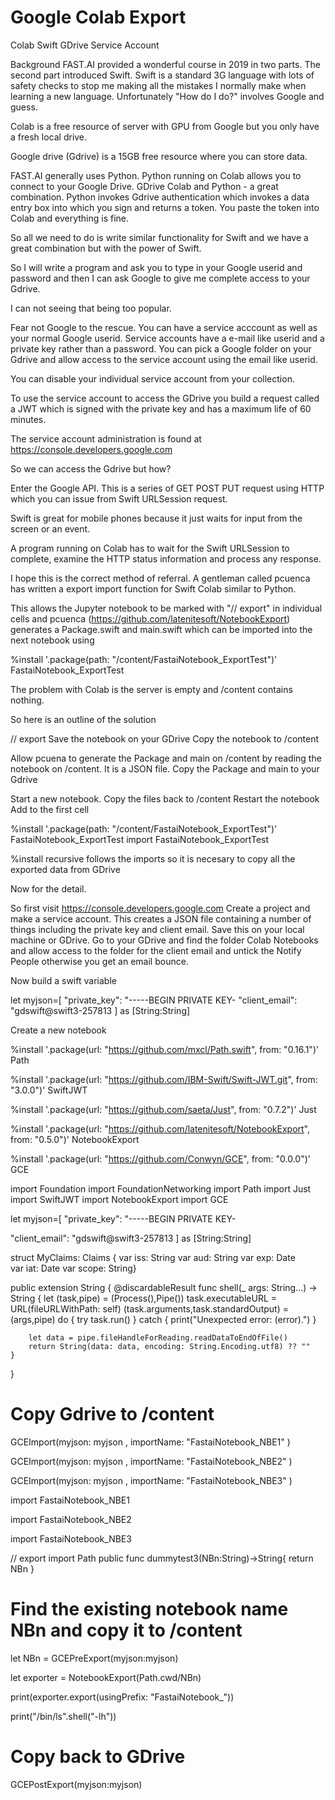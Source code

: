 # Google Colab Export

Colab Swift GDrive Service Account

Background FAST.AI provided a wonderful course in 2019 in two parts. The second part introduced Swift. 
Swift is a standard 3G language with lots of safety checks to stop me making all the mistakes I normally make when learning a new language. 
Unfortunately "How do I do?" involves Google and guess.

Colab is a free resource of server with GPU from Google but you only have a fresh local drive.

Google drive  (Gdrive) is a 15GB free resource where you can store data.

FAST.AI generally uses Python. Python running on Colab allows you to connect to your Google Drive. 
GDrive Colab and Python - a great combination. 
Python invokes Gdrive authentication which invokes a data entry box into which you sign and returns a token.
You paste the token into Colab and everything is fine.

So all we need to do is write similar functionality for Swift and we have a great combination but with the power of Swift.

So I will write a program and ask you to type in your Google userid and password and then I can ask Google to give me complete access to your Gdrive.

I can not seeing that being too popular.

Fear not Google to the rescue. You can have a service acccount as well as your normal Google userid. Service accounts have a e-mail like userid and a private key rather than a password. You can pick a Google folder on your Gdrive and allow access to the service account using the email like userid.

You can disable your individual service account from your collection.

To use the service account to access the GDrive you build a request called a JWT which is signed with the private key and has a maximum life of 60 minutes.

The service account administration is found at https://console.developers.google.com

So we can access the Gdrive but how?

Enter the Google API. This is a series of GET POST PUT request using HTTP which you can issue from Swift URLSession request.

Swift is great for mobile phones because it just waits for input from the screen or an event. 

A program running on Colab has to wait for the Swift URLSession to complete, examine the HTTP status information and process any response.

I hope this is the correct method of referral. A gentleman called pcuenca has written a export import function for Swift Colab similar to Python.

This allows the Jupyter notebook to be marked with "// export" in individual cells and pcuenca (https://github.com/latenitesoft/NotebookExport) generates a Package.swift and main.swift  which can be imported into the next notebook using 

%install '.package(path: "/content/FastaiNotebook_ExportTest")' FastaiNotebook_ExportTest

The problem with Colab is the server is empty and /content contains nothing.

So here is an outline of the solution

// export
Save the notebook on your GDrive
Copy the notebook to /content

Allow pcuena to generate the Package and main on /content by reading the notebook on /content. It is a JSON file.
Copy the Package and main to your Gdrive

Start a new notebook.
Copy the files back to /content
Restart the notebook
Add to the first cell

%install '.package(path: "/content/FastaiNotebook_ExportTest")' FastaiNotebook_ExportTest
import FastaiNotebook_ExportTest

%install recursive follows the imports so it is necesary to copy all the exported data from GDrive 

Now for the detail. 

So first visit  https://console.developers.google.com
Create a project and make a service account.
This creates a JSON file containing a number of things including the private key and client email. Save this on your local machine or GDrive.
Go to your GDrive and find the folder Colab Notebooks and allow access to the folder for the client email and untick the Notify People otherwise you get an email bounce.

Now build a swift variable

let myjson=[ 
  "private_key": "-----BEGIN PRIVATE KEY-
  "client_email": "gdswift@swift3-257813
] as [String:String]

Create a new notebook

%install '.package(url: "https://github.com/mxcl/Path.swift", from: "0.16.1")' Path

%install '.package(url: "https://github.com/IBM-Swift/Swift-JWT.git", from: "3.0.0")' SwiftJWT

%install '.package(url: "https://github.com/saeta/Just", from: "0.7.2")' Just

%install '.package(url: "https://github.com/latenitesoft/NotebookExport", from: "0.5.0")' NotebookExport

%install '.package(url: "https://github.com/Conwyn/GCE", from: "0.0.0")' GCE

import Foundation
import FoundationNetworking
import Path
import Just
import SwiftJWT
import NotebookExport
import GCE


let myjson=[ 
  "private_key": "-----BEGIN PRIVATE KEY-
  
  "client_email": "gdswift@swift3-257813
] as [String:String]

struct MyClaims: Claims {
                 var iss: String
                 var  aud: String
                 var  exp: Date  
                 var iat: Date 
                 var scope: String}

public extension String {
    @discardableResult
    func shell(_ args: String...) -> String
    {
        let (task,pipe) = (Process(),Pipe())
        task.executableURL = URL(fileURLWithPath: self)
        (task.arguments,task.standardOutput) = (args,pipe)
        do    { try task.run() }
        catch { print("Unexpected error: \(error).") }

        let data = pipe.fileHandleForReading.readDataToEndOfFile()
        return String(data: data, encoding: String.Encoding.utf8) ?? ""
    }
}

# Copy Gdrive to /content

GCEImport(myjson: myjson , importName: "FastaiNotebook_NBE1" )

GCEImport(myjson: myjson , importName: "FastaiNotebook_NBE2" )

GCEImport(myjson: myjson , importName: "FastaiNotebook_NBE3" )

import FastaiNotebook_NBE1

import FastaiNotebook_NBE2

import FastaiNotebook_NBE3

// export
import Path
public func dummytest3(NBn:String)->String{
return NBn
}

# Find the existing notebook name NBn and copy it to /content

let NBn = GCEPreExport(myjson:myjson)


let exporter = NotebookExport(Path.cwd/NBn)

print(exporter.export(usingPrefix: "FastaiNotebook_"))

print("/bin/ls".shell("-lh"))

# Copy back to GDrive 

GCEPostExport(myjson:myjson)





